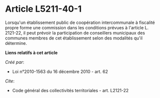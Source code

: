 # Article L5211-40-1

Lorsqu'un établissement public de coopération intercommunale à fiscalité propre forme une commission dans les conditions
prévues à l'article L. 2121-22, il peut prévoir la participation de conseillers municipaux des communes membres de cet
établissement selon des modalités qu'il détermine.

**Liens relatifs à cet article**

_Créé par_:

  - Loi n°2010-1563 du 16 décembre 2010 - art. 62

_Cite_:

  - Code général des collectivités territoriales - art. L2121-22
